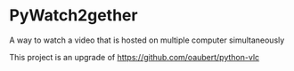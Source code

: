 # PyWatch2gether
A way to watch a video that is hosted on multiple computer simultaneously 

This project is an upgrade of https://github.com/oaubert/python-vlc